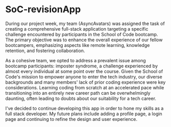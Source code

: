 # SoC-revisionApp

During our project week, my team (AsyncAvatars) was assigned the task of creating a comprehensive full-stack application targeting a specific challenge encountered by participants in the School of Code bootcamp. The primary objective was to enhance the overall experience of our fellow bootcampers, emphasizing aspects like remote learning, knowledge retention, and fostering collaboration.

As a cohesive team, we opted to address a prevalent issue among bootcamp participants: imposter syndrome, a challenge experienced by almost every individual at some point over the course. Given the School of Code's mission to empower anyone to enter the tech industry, our diverse backgrounds and many members' lack of prior coding experience were key considerations. Learning coding from scratch at an accelerated pace while transitioning into an entirely new career path can be overwhelmingly daunting, often leading to doubts about our suitability for a tech career.

I've decided to continue developing this app in order to hone my skills as a full stack developer. My future plans include adding a profile page, a login page and continuing to refine the design and user experience. 
